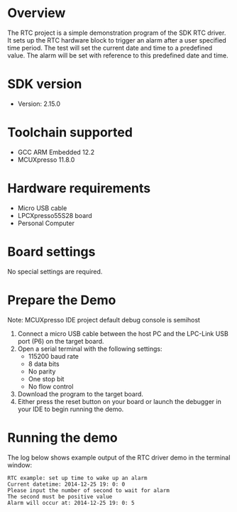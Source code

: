 Overview
========
The RTC project is a simple demonstration program of the SDK RTC driver. It sets up the RTC
hardware block to trigger an alarm after a user specified time period. The test will set the current
date and time to a predefined value. The alarm will be set with reference to this predefined date
and time.

SDK version
===========
- Version: 2.15.0

Toolchain supported
===================
- GCC ARM Embedded  12.2
- MCUXpresso  11.8.0

Hardware requirements
=====================
- Micro USB cable
- LPCXpresso55S28 board
- Personal Computer

Board settings
==============
No special settings are required.

Prepare the Demo
================
Note: MCUXpresso IDE project default debug console is semihost
1.  Connect a micro USB cable between the host PC and the LPC-Link USB port (P6) on the target board.
2.  Open a serial terminal with the following settings:
    - 115200 baud rate
    - 8 data bits
    - No parity
    - One stop bit
    - No flow control
3.  Download the program to the target board.
4.  Either press the reset button on your board or launch the debugger in your IDE to begin running the demo.

Running the demo
================
The log below shows example output of the RTC driver demo in the terminal window:
~~~~~~~~~~~~~~~~~~~~~~~~~~~~~~~~~~~
RTC example: set up time to wake up an alarm
Current datetime: 2014-12-25 19: 0: 0
Please input the number of second to wait for alarm
The second must be positive value
Alarm will occur at: 2014-12-25 19: 0: 5
~~~~~~~~~~~~~~~~~~~~~~~~~~~~~~~~~~~
